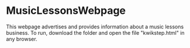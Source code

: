 # MusicLessonsWebpage
This webpage advertises and provides information about a music lessons business. To run, download the folder and open the file "kwikstep.html" in any browser.

